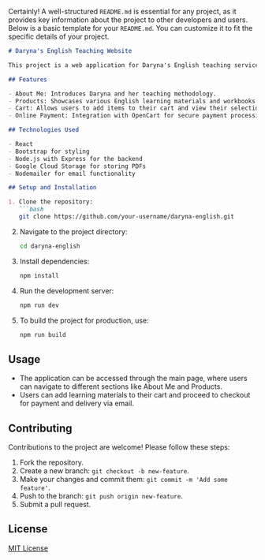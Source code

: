Certainly! A well-structured `README.md` is essential for any project, as it provides key information about the project to other developers and users. Below is a basic template for your `README.md`. You can customize it to fit the specific details of your project.

```markdown
# Daryna's English Teaching Website

This project is a web application for Daryna's English teaching services. It provides information about the courses offered, a bit about Daryna's background, and functionality to purchase learning materials.

## Features

- About Me: Introduces Daryna and her teaching methodology.
- Products: Showcases various English learning materials and workbooks available for purchase.
- Cart: Allows users to add items to their cart and view their selections.
- Online Payment: Integration with OpenCart for secure payment processing.

## Technologies Used

- React
- Bootstrap for styling
- Node.js with Express for the backend
- Google Cloud Storage for storing PDFs
- Nodemailer for email functionality

## Setup and Installation

1. Clone the repository:
   ```bash
   git clone https://github.com/your-username/daryna-english.git
   ```
2. Navigate to the project directory:
   ```bash
   cd daryna-english
   ```
3. Install dependencies:
   ```bash
   npm install
   ```
4. Run the development server:
   ```bash
   npm run dev
   ```
5. To build the project for production, use:
   ```bash
   npm run build
   ```

## Usage

- The application can be accessed through the main page, where users can navigate to different sections like About Me and Products.
- Users can add learning materials to their cart and proceed to checkout for payment and delivery via email.

## Contributing

Contributions to the project are welcome! Please follow these steps:

1. Fork the repository.
2. Create a new branch: `git checkout -b new-feature`.
3. Make your changes and commit them: `git commit -m 'Add some feature'`.
4. Push to the branch: `git push origin new-feature`.
5. Submit a pull request.

## License

[MIT License](LICENSE)

